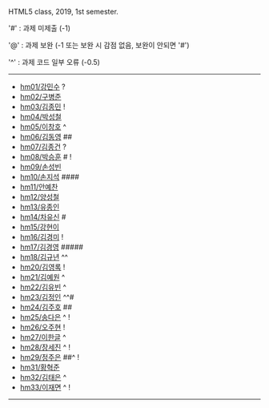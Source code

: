 HTML5 class, 2019, 1st semester.

'#' : 과제 미제출 (-1)

'@' : 과제 보완 (-1 또는 보완 시 감점 없음, 보완이 안되면 '#')

'^' : 과제 코드 일부 오류 (-0.5)

***
- [hm01/강민수](https://github.com/kangminsooKMS/hm01) ?
- [hm02/구병준](https://github.com/GubyeongJun/hm02)
- [hm03/김종민](https://github.com/ghs1472/hm03) !
- [hm04/박성철](https://github.com/parkseongcheol/hm04)
- [hm05/이창호](https://github.com/lchho96/hm05) ^
- [hm06/김동영](https://github.com/badaral/hm06) ##
- [hm07/김종건](https://github.com/kjg9704/hm07) ?
- [hm08/박승훈](https://github.com/wirrinomp12/hm08) # !
- [hm09/손성빈](https://github.com/ijseongbin/hm09) 
- [hm10/손지석](https://github.com/SonJiSeok8904/hm10) ####
- [hm11/안예찬](https://github.com/dksdpcks1/hm11) 
- [hm12/양성철](https://github.com/YANGSUNGCHUL/hm12) 
- [hm13/유종인](https://github.com/yujongin/hm13) 
- [hm14/차유신](https://github.com/Usin96/hm14) #
- [hm15/강현이](https://github.com/Hyeonyi9081/hm15) 
- [hm16/김경미](https://github.com/kyungmi0120/hm16) !
- [hm17/김경영](https://github.com/IjuHM17/hm17) #####
- [hm18/김규년](https://github.com/kgn4746/hm18) ^^
- [hm20/김영록](https://github.com/septempeccatis/hm20) !
- [hm21/김예원](https://github.com/yewon1621/hm21) ^ 
- [hm22/김유빈](https://github.com/kybb0709/hm22) ^
- [hm23/김정인](https://github.com/ruby723/hm23) ^^#
- [hm24/김주호](https://github.com/juhokim121/hm24) ##
- [hm25/송다은](https://github.com/daeun99/hm25) ^ !
- [hm26/오주현](https://github.com/wngus0317/hm26) !
- [hm27/이한글](https://github.com/hangle9449/hm27) ^ 
- [hm28/장세진](https://github.com/sejin573/hm28) ^ !
- [hm29/정주은](https://github.com/jueun111/hm29) ##^ !
- [hm31/황혁준](https://github.com/FL08/HM31) 
- [hm32/김태은](https://github.com/appekm/hm32) ^
- [hm33/이재면](https://github.com/JaeMyeon/hm33) ^ !
***

